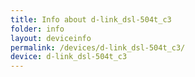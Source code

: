 ```yaml
---
title: Info about d-link_dsl-504t_c3
folder: info
layout: deviceinfo
permalink: /devices/d-link_dsl-504t_c3/
device: d-link_dsl-504t_c3
---
```


